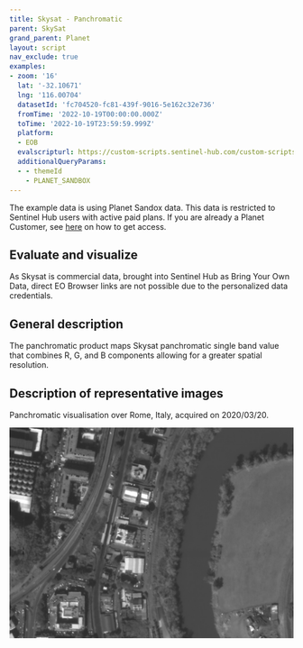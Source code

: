 ```yaml
---
title: Skysat - Panchromatic
parent: SkySat
grand_parent: Planet
layout: script
nav_exclude: true
examples:
- zoom: '16'
  lat: '-32.10671'
  lng: '116.00704'
  datasetId: 'fc704520-fc81-439f-9016-5e162c32e736'
  fromTime: '2022-10-19T00:00:00.000Z'
  toTime: '2022-10-19T23:59:59.999Z'
  platform:
  - EOB
  evalscripturl: https://custom-scripts.sentinel-hub.com/custom-scripts/planet/skysat/panchromatic/script.js
  additionalQueryParams: 
  - - themeId
    - PLANET_SANDBOX
---
```


The example data is using Planet Sandox data. This data is restricted to Sentinel Hub users with active paid plans. If you are already a Planet Customer, see [here](https://community.planet.com/sentinel-hub-81/access-new-tools-for-analyzing-your-planet-data-on-sentinel-hub-732) on how to get access.


## Evaluate and visualize

As Skysat is commercial data, brought into Sentinel Hub as Bring Your Own Data, direct EO Browser links are not possible due to the personalized data credentials.   

## General description

The panchromatic product maps Skysat panchromatic single band value that combines R, G, and B components allowing for a greater spatial resolution.

## Description of representative images

Panchromatic visualisation over Rome, Italy, acquired on 2020/03/20.

![Small panchromatic visualization.](fig/skysat_panchromatic.jpg)
